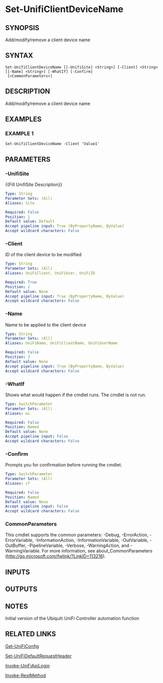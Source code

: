 ﻿---
external help file: UniFiTooling-help.xml
HelpVersion: 1.0.8
Locale: en-US
Module Guid: 7fff91a0-02eb-4df2-84d5-c7d3cd7f7a5d
Module Name: UniFiTooling
online version: https://github.com/Enatec/UniFiTooling/raw/master/docs/Set-UnifiClientDeviceName.md
schema: 2.0.0
---

# Set-UnifiClientDeviceName

## SYNOPSIS
Add/modify/remove a client device name

## SYNTAX

```
Set-UnifiClientDeviceName [[-UnifiSite] <String>] [-Client] <String> [[-Name] <String>] [-WhatIf] [-Confirm]
 [<CommonParameters>]
```

## DESCRIPTION
Add/modify/remove a client device name

## EXAMPLES

### EXAMPLE 1
```
Set-UnifiClientDeviceName -Client 'Value1'
```

## PARAMETERS

### -UnifiSite
{{Fill UnifiSite Description}}

```yaml
Type: String
Parameter Sets: (All)
Aliases: Site

Required: False
Position: 1
Default value: Default
Accept pipeline input: True (ByPropertyName, ByValue)
Accept wildcard characters: False
```

### -Client
ID of the client device to be modified

```yaml
Type: String
Parameter Sets: (All)
Aliases: UniFiClient, UniFiUser, UniFiID

Required: True
Position: 2
Default value: None
Accept pipeline input: True (ByPropertyName, ByValue)
Accept wildcard characters: False
```

### -Name
Name to be applied to the client device

```yaml
Type: String
Parameter Sets: (All)
Aliases: UniFiName, UniFiClientName, UniFiUserName

Required: False
Position: 3
Default value: None
Accept pipeline input: True (ByPropertyName, ByValue)
Accept wildcard characters: False
```

### -WhatIf
Shows what would happen if the cmdlet runs.
The cmdlet is not run.

```yaml
Type: SwitchParameter
Parameter Sets: (All)
Aliases: wi

Required: False
Position: Named
Default value: None
Accept pipeline input: False
Accept wildcard characters: False
```

### -Confirm
Prompts you for confirmation before running the cmdlet.

```yaml
Type: SwitchParameter
Parameter Sets: (All)
Aliases: cf

Required: False
Position: Named
Default value: None
Accept pipeline input: False
Accept wildcard characters: False
```

### CommonParameters
This cmdlet supports the common parameters: -Debug, -ErrorAction, -ErrorVariable, -InformationAction, -InformationVariable, -OutVariable, -OutBuffer, -PipelineVariable, -Verbose, -WarningAction, and -WarningVariable.
For more information, see about_CommonParameters (http://go.microsoft.com/fwlink/?LinkID=113216).

## INPUTS

## OUTPUTS

## NOTES
Initial version of the Ubiquiti UniFi Controller automation function

## RELATED LINKS

[Get-UniFiConfig]()

[Set-UniFiDefaultRequestHeader]()

[Invoke-UniFiApiLogin]()

[Invoke-RestMethod]()

